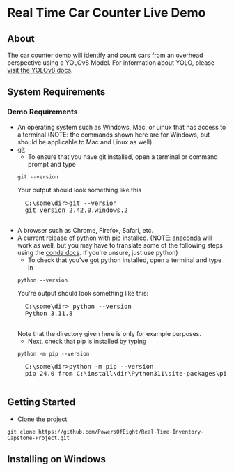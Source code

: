 # Real Time Car Counter Live Demo

## About
The car counter demo will identify and count cars from an overhead perspective using a YOLOv8 Model.  For information about YOLO, please [visit the YOLOv8 docs](https://docs.ultralytics.com/).

## System Requirements
### Demo Requirements
* An operating system such as Windows, Mac, or Linux that has access to a terminal (NOTE: the commands shown here are for Windows, but should be applicable to Mac and Linux as well)
* [git](https://git-scm.com/)
    * To ensure that you have git installed, open a terminal or command prompt and type 
    ```
    git --version
    ```
    Your output should look something like this
    <pre>
    C:\some\dir>git --version
    git version 2.42.0.windows.2
    </pre> 
* A browser such as Chrome, Firefox, Safari, etc.
* A current release of [python](https://www.python.org/downloads/) with [pip](https://pip.pypa.io/en/stable/installation/) installed. (NOTE: [anaconda](https://www.anaconda.com/download) will work as well, but you may have to translate some of the following steps using the [conda docs](https://docs.anaconda.com/).  If you're unsure, just use python)
    * To check that you've got python installed, open a terminal and type in 
    ```
    python --version
    ```  
    You're output should look something like this:
    <pre>
    C:\some\dir> python --version
    Python 3.11.8
    </pre>
    Note that the directory given here is only for example purposes.
    * Next, check that pip is installed by typing 
    ```
    python -m pip --version
    ```
    <pre>
    C:\some\dir>python -m pip --version
    pip 24.0 from C:\install\dir\Python311\site-packages\pip (python 3.11)
    </pre>

## Getting Started
* Clone the project 
```
git clone https://github.com/PowersOfEight/Real-Time-Inventory-Capstone-Project.git
```
## Installing on Windows

    
    